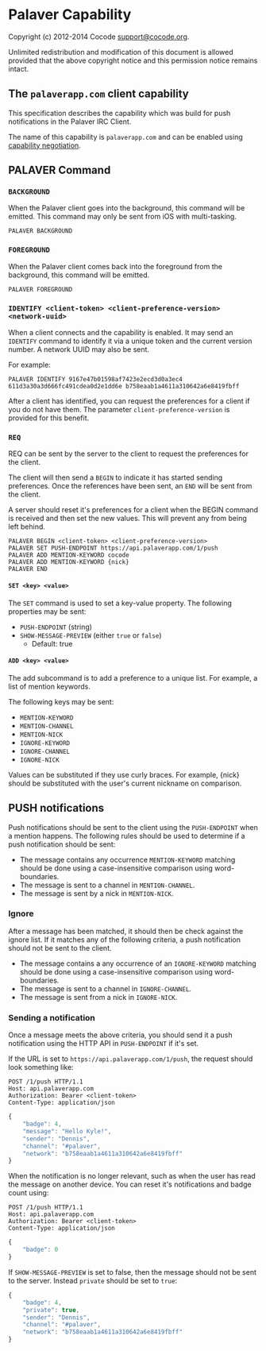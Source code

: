 # Palaver Capability

Copyright (c) 2012-2014 Cocode <support@cocode.org>.

Unlimited redistribution and modification of this document is allowed
provided that the above copyright notice and this permission notice
remains intact.

## The `palaverapp.com` client capability

This specification describes the capability which was build for push
notifications in the Palaver IRC Client.

The name of this capability is `palaverapp.com` and can be enabled using
[capability
negotiation](http://ircv3.atheme.org/specification/capability-negotiation-3.1).

## PALAVER Command

### `BACKGROUND`

When the Palaver client goes into the background, this command will be emitted.
This command may only be sent from iOS with multi-tasking.

```
PALAVER BACKGROUND
```

### `FOREGROUND`

When the Palaver client comes back into the foreground from the background, this command will be emitted.

```
PALAVER FOREGROUND
```

### `IDENTIFY <client-token> <client-preference-version> <network-uuid>`

When a client connects and the capability is enabled. It may send an `IDENTIFY`
command to identify it via a unique token and the current version number. A
network UUID may also be sent.

For example:

```
PALAVER IDENTIFY 9167e47b01598af7423e2ecd3d0a3ec4 611d3a30a3d666fc491cdea0d2e1dd6e b758eaab1a4611a310642a6e8419fbff
```

After a client has identified, you can request the preferences for a client if
you do not have them. The parameter `client-preference-version` is provided for
this benefit.

### `REQ`

REQ can be sent by the server to the client to request the preferences for the
client.

The client will then send a `BEGIN` to indicate it has started sending
preferences. Once the references have been sent, an `END` will be sent from the
client.

A server should reset it's preferences for a client when the BEGIN command is
received and then set the new values. This will prevent any from being left
behind.

```
PALAVER BEGIN <client-token> <client-preference-version>
PALAVER SET PUSH-ENDPOINT https://api.palaverapp.com/1/push
PALAVER ADD MENTION-KEYWORD cocode
PALAVER ADD MENTION-KEYWORD {nick}
PALAVER END
```

#### `SET <key> <value>`

The `SET` command is used to set a key-value property. The following properties
may be sent:

- `PUSH-ENDPOINT` (string)
- `SHOW-MESSAGE-PREVIEW` (either `true` or `false`)
    - Default: true

#### `ADD <key> <value>`

The add subcommand is to add a preference to a unique list. For example, a list
of mention keywords.

The following keys may be sent:

- `MENTION-KEYWORD`
- `MENTION-CHANNEL`
- `MENTION-NICK`
- `IGNORE-KEYWORD`
- `IGNORE-CHANNEL`
- `IGNORE-NICK`

Values can be substituted if they use curly braces. For example, {nick} should
be substituted with the user's current nickname on comparison.

## PUSH notifications

Push notifications should be sent to the client using the `PUSH-ENDPOINT` when
a mention happens. The following rules should be used to determine if a push
notification should be sent:

- The message contains any occurrence `MENTION-KEYWORD` matching should be
  done using a case-insensitive comparison using word-boundaries.
- The message is sent to a channel in `MENTION-CHANNEL`.
- The message is sent by a nick in `MENTION-NICK`.

### Ignore

After a message has been matched, it should then be check against the ignore
list. If it matches any of the following criteria, a push notification should
not be sent to the client.

- The message contains a any occurrence of an `IGNORE-KEYWORD` matching should be
  done using a case-insensitive comparison using word-boundaries.
- The message is sent to a channel in `IGNORE-CHANNEL`.
- The message is sent from a nick in `IGNORE-NICK`.

### Sending a notification

Once a message meets the above criteria, you should send it a push notification
using the HTTP API in `PUSH-ENDPOINT` if it's set.

If the URL is set to `https://api.palaverapp.com/1/push`, the request should
look something like:

```
POST /1/push HTTP/1.1
Host: api.palaverapp.com
Authorization: Bearer <client-token>
Content-Type: application/json
```

```javascript
{
    "badge": 4,
    "message": "Hello Kyle!",
    "sender": "Dennis",
    "channel": "#palaver",
    "network": "b758eaab1a4611a310642a6e8419fbff"
}
```

When the notification is no longer relevant, such as when the user has read the
message on another device. You can reset it's notifications and badge count
using:

```
POST /1/push HTTP/1.1
Host: api.palaverapp.com
Authorization: Bearer <client-token>
Content-Type: application/json
```

```javascript
{
    "badge": 0
}
```

If `SHOW-MESSAGE-PREVIEW` is set to false, then the message should not be sent
to the server. Instead `private` should be set to `true`:

```javascript
{
    "badge": 4,
    "private": true,
    "sender": "Dennis",
    "channel": "#palaver",
    "network": "b758eaab1a4611a310642a6e8419fbff"
}
```
